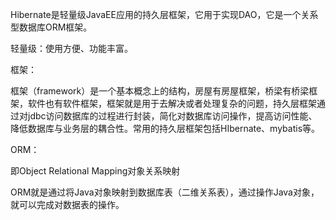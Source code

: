 Hibernate是轻量级JavaEE应用的持久层框架，它用于实现DAO，它是一个关系型数据库ORM框架。

轻量级：使用方便、功能丰富。

框架：

框架（framework）是一个基本概念上的结构，房屋有房屋框架，桥梁有桥梁框架，软件也有软件框架，框架就是用于去解决或者处理复杂的问题，持久层框架通过对jdbc访问数据库的过程进行封装，简化对数据库访问操作，提高访问性能、降低数据库与业务层的耦合性。常用的持久层框架包括HIbernate、mybatis等。

ORM：

即Object Relational Mapping对象关系映射

ORM就是通过将Java对象映射到数据库表（二维关系表），通过操作Java对象，就可以完成对数据表的操作。

